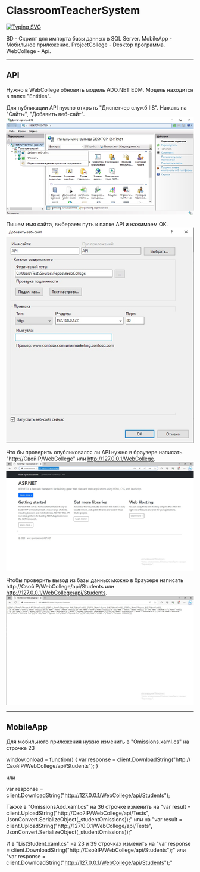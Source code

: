 # ClassroomTeacherSystem

[![Typing SVG](https://readme-typing-svg.herokuapp.com?color=%2336BCF7&lines=Classroom+Teacher+System)](https://git.io/typing-svg)

BD - Скрипт для импорта базы данных в SQL Server.
MobileApp - Мобильное приложение.
ProjectCollege - Desktop программа.
WebCollege - Api.
***
<h2>API</h2>

Нужно в WebCollege обновить модель ADO.NET EDM. Модель находится в папке "Entities".

Для публикации API нужно открыть "Диспетчер служб IIS".
Нажать на "Сайты", "Добавить веб-сайт". 
![alt tag](https://github.com/lesnovartem/Image/blob/main/Image_1.jpg?raw=true)

Пишем имя сайта, выбераем путь к папке API и нажимаем ОК. 
![alt tag](https://github.com/lesnovartem/Image/blob/main/Image_2.jpg?raw=true)

Что бы проверить опубликовался ли API нужно в браузере написать "http://СвойIP/WebCollege" или http://127.0.0.1/WebCollege.
![alt tag](https://github.com/lesnovartem/Image/blob/main/Image_3.jpg?raw=true)

Чтобы проверить вывод из базы данных можно в браузере написать http://СвойIP/WebCollege/api/Students или http://127.0.0.1/WebCollege/api/Students.
![alt tag](https://github.com/lesnovartem/Image/blob/main/Image_4.jpg?raw=true)
***
<h2>MobileApp</h2>

Для мобильного приложения нужно изменить в "Omissions.xaml.cs" на строчке 23 

window.onload = function() {
var response = client.DownloadString("http://СвойIP/WebCollege/api/Students");
}

или

var response = client.DownloadString("http://127.0.0.1/WebCollege/api/Students");

Также в "OmissionsAdd.xaml.cs" на 36 строчке изменить на "var result = client.UploadString("http://СвойIP/WebCollege/api/Tests", JsonConvert.SerializeObject(_studentOmissions));" или на "var result = client.UploadString("http://127:0.0.1/WebCollege/api/Tests", JsonConvert.SerializeObject(_studentOmissions));"

И в "ListStudent.xaml.cs" на 23 и 39 строчках изменить на "var response = client.DownloadString("http://СвойIP/WebCollege/api/Students");" или "var response = client.DownloadString("http://127.0.0.1/WebCollege/api/Students");"
